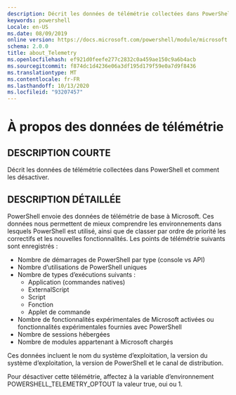 ```yaml
---
description: Décrit les données de télémétrie collectées dans PowerShell et comment les désactiver.
keywords: powershell
Locale: en-US
ms.date: 08/09/2019
online version: https://docs.microsoft.com/powershell/module/microsoft.powershell.core/about/about_telemetry?view=powershell-7.1&WT.mc_id=ps-gethelp
schema: 2.0.0
title: about_Telemetry
ms.openlocfilehash: ef921d0feefe277c2832c0a459ae150c9a6b4acb
ms.sourcegitcommit: f874dc1d4236e06a3df195d179f59e0a7d9f8436
ms.translationtype: MT
ms.contentlocale: fr-FR
ms.lasthandoff: 10/13/2020
ms.locfileid: "93207457"
---
```

# <a name="about-telemetry"></a>À propos des données de télémétrie

## <a name="short-description"></a>DESCRIPTION COURTE

Décrit les données de télémétrie collectées dans PowerShell et comment les désactiver.

## <a name="long-description"></a>DESCRIPTION DÉTAILLÉE

PowerShell envoie des données de télémétrie de base à Microsoft.
Ces données nous permettent de mieux comprendre les environnements dans lesquels PowerShell est utilisé, ainsi que de classer par ordre de priorité les correctifs et les nouvelles fonctionnalités.
Les points de télémétrie suivants sont enregistrés :

- Nombre de démarrages de PowerShell par type (console vs API)
- Nombre d’utilisations de PowerShell uniques
- Nombre de types d’exécutions suivants :
  - Application (commandes natives)
  - ExternalScript
  - Script
  - Fonction
  - Applet de commande
- Nombre de fonctionnalités expérimentales de Microsoft activées ou fonctionnalités expérimentales fournies avec PowerShell
- Nombre de sessions hébergées
- Nombre de modules appartenant à Microsoft chargés

Ces données incluent le nom du système d’exploitation, la version du système d’exploitation, la version de PowerShell et le canal de distribution.

Pour désactiver cette télémétrie, affectez à la variable d’environnement POWERSHELL_TELEMETRY_OPTOUT la valeur true, oui ou 1.

